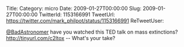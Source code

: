 Title: 
Category: micro
Date: 2009-01-27T00:00:00
Slug: 2009-01-27T00:00:00
TwitterId: 1153166991
TweetUrl: https://twitter.com/mark_philpot/status/1153166991
ReTweetUser: 

[@BadAstronomer](https://twitter.com/BadAstronomer)  have you watched this TED talk on mass extinctions? http://tinyurl.com/c2ltox -- What's your take?